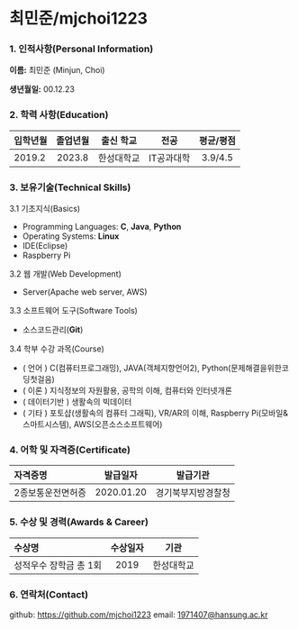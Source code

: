 # 최민준/mjchoi1223

### 1. 인적사항(Personal Information)  

  **이름:** 최민준 (Minjun, Choi)
  
  **생년월일:** 00.12.23  
  
### 2. 학력 사항(Education)  

| 입학년월 | 졸업년월 | 출신 학교 |전공 | 평균/평점 | 
| :---         |     :---:      |        :---:   |    :---:      | :---:       |  
| 2019.2 | 2023.8 | 한성대학교   |IT공과대학 | 3.9/4.5 |

### 3. 보유기술(Technical Skills)

3.1  기초지식(Basics)
* Programming Languages: __C__, __Java__, __Python__
* Operating Systems: __Linux__
* IDE(Eclipse)
* Raspberry Pi


3.2 웹 개발(Web Development)
* Server(Apache web server, AWS)

3.3 소프트웨어 도구(Software Tools)
* 소스코드관리(__Git__)

3.4 학부 수강 과목(Course)
* ( 언어 ) C(컴퓨터프로그래밍), JAVA(객체지향언어2), Python(문제해결을위한코딩첫걸음)
* ( 이론 ) 지식정보의 자원활용, 공학의 이해, 컴퓨터와 인터넷개론
* ( 데이터기반 ) 생활속의 빅데이터
* ( 기타 ) 포토샵(생활속의 컴퓨터 그래픽), VR/AR의 이해, Raspberry Pi(모바일&스마트시스템), AWS(오픈소스소프트웨어)



### 4. 어학 및 자격증(Certificate)
| 자격증명 | 발급일자  | 발급기관|
| :---         |     :---:      |         :---:   | 
| 2종보통운전면허증 | 2020.01.20 | 경기북부지방경찰청 | 

### 5. 수상 및 경력(Awards & Career)

| 수상명 | 수상일자 | 기관 |
| :---         |     :---:      |         :---:    |
| 성적우수 장학금 총 1회  | 2019 | 한성대학교   |


### 6. 연락처(Contact)
github: https://github.com/mjchoi1223
email: 1971407@hansung.ac.kr
